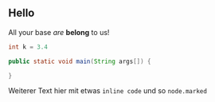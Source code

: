 ## Hello 
All your base *are* **belong** to us!

```java
int k = 3.4

public static void main(String args[]) {

}
```


Weiterer Text hier mit etwas `inline code` und so  `node.marked`
